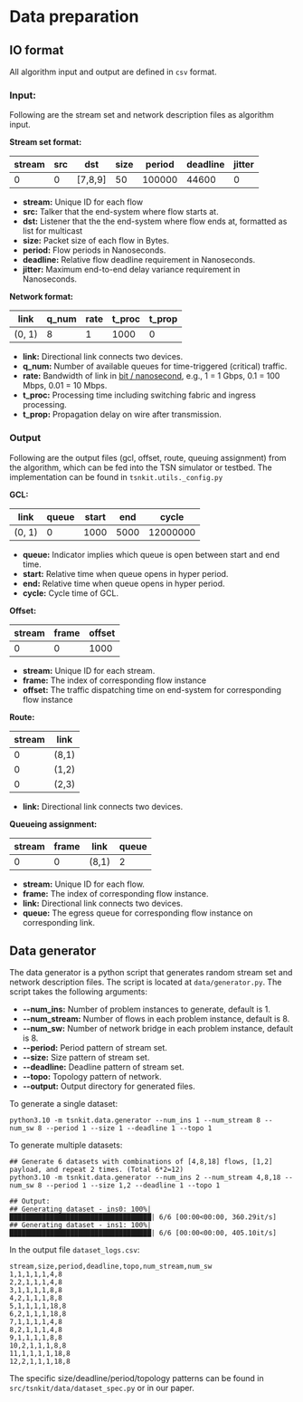 <!--
Author: <Chuanyu> (skewcy@gmail.com)
dataprep.md (c) 2023
Desc: description
Created:  2023-11-28T20:56:44.710Z
-->

# Data preparation

## IO format

All algorithm input and output are defined in `csv` format.

### Input:

Following are the stream set and network description files as algorithm input.

**Stream set format:**

| stream | src | dst     | size | period | deadline | jitter |
| ------ | --- | ------- | ---- | ------ | -------- | ------ |
| 0      | 0   | [7,8,9] | 50   | 100000 | 44600    | 0      |

- **stream:** Unique ID for each flow
- **src:** Talker that the end-system where flow starts at.
- **dst:** Listener that the the end-system where flow ends at, formatted as list for multicast
- **size:** Packet size of each flow in Bytes.
- **period:** Flow periods in Nanoseconds.
- **deadline:** Relative flow deadline requirement in Nanoseconds.
- **jitter:** Maximum end-to-end delay variance requirement in Nanoseconds.

**Network format:**

| link   | q_num | rate | t_proc | t_prop |
| ------ | ----- | ---- | ------ | ------ |
| (0, 1) | 8     | 1    | 1000   | 0      |

- **link:** Directional link connects two devices.
- **q_num:** Number of available queues for time-triggered (critical) traffic.
- **rate:** Bandwidth of link in <u>bit / nanosecond</u>, e.g., 1 = 1 Gbps, 0.1 = 100 Mbps, 0.01 = 10 Mbps.
- **t_proc:** Processing time including switching fabric and ingress processing.
- **t_prop:** Propagation delay on wire after transmission.

### Output

Following are the output files (gcl, offset, route, queuing assignment) from the algorithm, which can be fed into the TSN simulator or testbed. The implementation can be found in `tsnkit.utils._config.py`

**GCL:**

| link   | queue | start | end  | cycle    |
| ------ | ----- | ----- | ---- | -------- |
| (0, 1) | 0     | 1000  | 5000 | 12000000 |

- **queue:** Indicator implies which queue is open between start and end time.
- **start:** Relative time when queue opens in hyper period.
- **end:** Relative time when queue opens in hyper period.
- **cycle:** Cycle time of GCL.

**Offset:**

| stream | frame | offset |
| ------ | ----- | ------ |
| 0      | 0     | 1000   |

- **stream:** Unique ID for each stream.
- **frame:** The index of corresponding flow instance
- **offset:** The traffic dispatching time on end-system for corresponding flow instance

**Route:**

| stream | link  |
| ------ | ----- |
| 0      | (8,1) |
| 0      | (1,2) |
| 0      | (2,3) |

- **link:** Directional link connects two devices.

**Queueing assignment:**

| stream | frame | link  | queue |
| ------ | ----- | ----- | ----- |
| 0      | 0     | (8,1) | 2     |

- **stream:** Unique ID for each flow.
- **frame:** The index of corresponding flow instance.
- **link:** Directional link connects two devices.
- **queue:** The egress queue for corresponding flow instance on corresponding link.


## Data generator

The data generator is a python script that generates random stream set and network description files. The script is located at `data/generator.py`. The script takes the following arguments:

- **--num_ins:** Number of problem instances to generate, default is 1.
- **--num_stream:** Number of flows in each problem instance, default is 8.
- **--num_sw:** Number of network bridge in each problem instance, default is 8.
- **--period:** Period pattern of stream set.
- **--size:** Size pattern of stream set.
- **--deadline:** Deadline pattern of stream set.
- **--topo:** Topology pattern of network.
- **--output:** Output directory for generated files.

To generate a single dataset:

```
python3.10 -m tsnkit.data.generator --num_ins 1 --num_stream 8 --num_sw 8 --period 1 --size 1 --deadline 1 --topo 1
```

To generate multiple datasets:

```
## Generate 6 datasets with combinations of [4,8,18] flows, [1,2] payload, and repeat 2 times. (Total 6*2=12)
python3.10 -m tsnkit.data.generator --num_ins 2 --num_stream 4,8,18 --num_sw 8 --period 1 --size 1,2 --deadline 1 --topo 1

## Output:
## Generating dataset - ins0: 100%|███████████████████████████████████| 6/6 [00:00<00:00, 360.29it/s]
## Generating dataset - ins1: 100%|███████████████████████████████████| 6/6 [00:00<00:00, 405.10it/s]
```

In the output file `dataset_logs.csv`:

```
stream,size,period,deadline,topo,num_stream,num_sw
1,1,1,1,1,4,8
2,2,1,1,1,4,8
3,1,1,1,1,8,8
4,2,1,1,1,8,8
5,1,1,1,1,18,8
6,2,1,1,1,18,8
7,1,1,1,1,4,8
8,2,1,1,1,4,8
9,1,1,1,1,8,8
10,2,1,1,1,8,8
11,1,1,1,1,18,8
12,2,1,1,1,18,8
```
The specific size/deadline/period/topology patterns can be found in `src/tsnkit/data/dataset_spec.py` or in our paper.